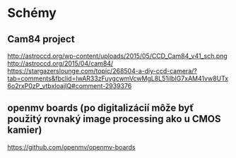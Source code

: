 # Schémy
## Cam84 project
http://astroccd.org/wp-content/uploads/2015/05/CCD_Cam84_v41_sch.png
http://astroccd.org/2015/04/cam84/
https://stargazerslounge.com/topic/268504-a-diy-ccd-camera/?tab=comments&fbclid=IwAR33zFuygcwmVcwMgL8L51ilbIG7xAM41vw8UTx6o2rxP0zP_vtbxIoajIQ#comment-2939376

## openmv boards (po digitalizácií môže byť použitý rovnaký image processing ako u CMOS kamier)
https://github.com/openmv/openmv-boards